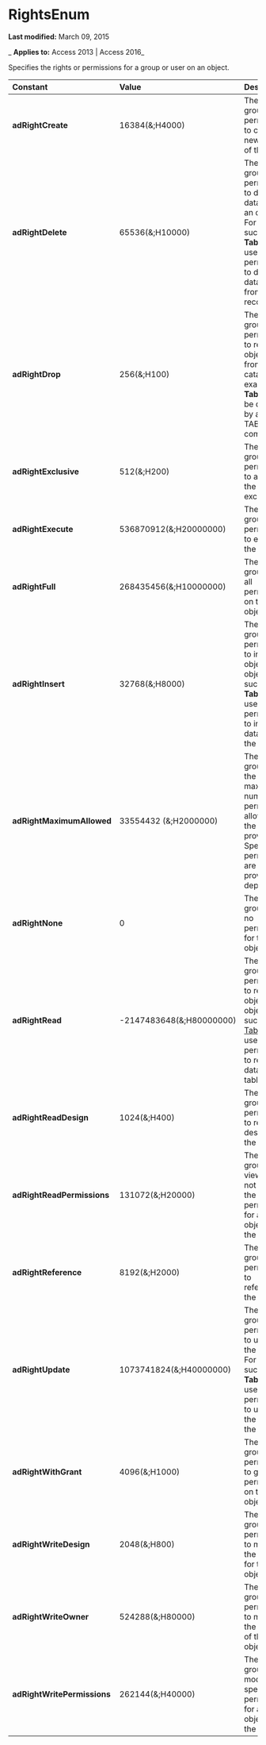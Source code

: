 
# RightsEnum

 **Last modified:** March 09, 2015

 _ **Applies to:** Access 2013 | Access 2016_



Specifies the rights or permissions for a group or user on an object.


|**Constant**|**Value**|**Description**|
|:-----|:-----|:-----|
|**adRightCreate**|16384(&;H4000)|The user or group has permission to create new objects of this type.|
|**adRightDelete**|65536(&;H10000)|The user or group has permission to delete data from an object. For objects such as  **Tables**, the user has permission to delete data values from records.|
|**adRightDrop**|256(&;H100)|The user or group has permission to remove objects from the catalog. For example,  **Tables** can be deleted by a DROP TABLE SQL command.|
|**adRightExclusive**|512(&;H200)|The user or group has permission to access the object exclusively.|
|**adRightExecute**|536870912(&;H20000000)|The user or group has permission to execute the object.|
|**adRightFull**|268435456(&;H10000000)|The user or group has all permissions on the object.|
|**adRightInsert**|32768(&;H8000)|The user or group has permission to insert the object. For objects such as  **Tables**, the user has permission to insert data into the table.|
|**adRightMaximumAllowed**|33554432 (&;H2000000)|The user or group has the maximum number of permissions allowed by the provider. Specific permissions are provider-dependent.|
|**adRightNone**|0|The user or group has no permissions for the object.|
|**adRightRead**|-2147483648(&;H80000000)|The user or group has permission to read the object. For objects such as [Tables](53a3e2f9-4ec0-8fed-d482-4f995921587b.md), the user has permission to read the data in the table.|
|**adRightReadDesign**|1024(&;H400)|The user or group has permission to read the design for the object.|
|**adRightReadPermissions**|131072(&;H20000)|The user or group can view, but not change, the specific permissions for an object in the catalog.|
|**adRightReference**|8192(&;H2000)|The user or group has permission to reference the object.|
|**adRightUpdate**|1073741824(&;H40000000)|The user or group has permission to update the object. For objects such as  **Tables**, the user has permission to update the data in the table.|
|**adRightWithGrant**|4096(&;H1000)|The user or group has permission to grant permissions on the object.|
|**adRightWriteDesign**|2048(&;H800)|The user or group has permission to modify the design for the object.|
|**adRightWriteOwner**|524288(&;H80000)|The user or group has permission to modify the owner of the object.|
|**adRightWritePermissions**|262144(&;H40000)|The user or group can modify the specific permissions for an object in the catalog.|
